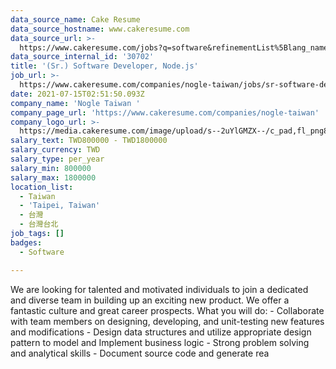 ```yaml
---
data_source_name: Cake Resume
data_source_hostname: www.cakeresume.com
data_source_url: >-
  https://www.cakeresume.com/jobs?q=software&refinementList%5Blang_name%5D%5B0%5D=English&refinementList%5Bsalary_type%5D=per_year&range%5Bsalary_range%5D%5Bmin%5D=1000000&page=2
data_source_internal_id: '30702'
title: '(Sr.) Software Developer, Node.js'
job_url: >-
  https://www.cakeresume.com/companies/nogle-taiwan/jobs/sr-software-developer-node-js
date: 2021-07-15T02:51:50.093Z
company_name: 'Nogle Taiwan '
company_page_url: 'https://www.cakeresume.com/companies/nogle-taiwan'
company_logo_url: >-
  https://media.cakeresume.com/image/upload/s--2uYlGMZX--/c_pad,fl_png8,h_200,w_200/v1629429929/ook3hkmzy8pkxcgelb7t.png
salary_text: TWD800000 - TWD1800000
salary_currency: TWD
salary_type: per_year
salary_min: 800000
salary_max: 1800000
location_list:
  - Taiwan
  - 'Taipei, Taiwan'
  - 台灣
  - 台灣台北
job_tags: []
badges:
  - Software

---
```


We are looking for talented and motivated individuals to join a dedicated and diverse team in building up an exciting new product. We offer a fantastic culture and great career prospects. What you will do: - Collaborate with team members on designing, developing, and unit-testing new features and modifications - Design data structures and utilize appropriate design pattern to model and Implement business logic - Strong problem solving and analytical skills - Document source code and generate rea